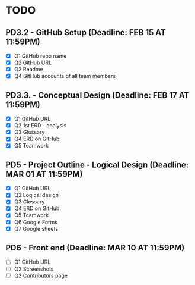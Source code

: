 # TODO

## PD3.2 - GitHub Setup (Deadline: FEB 15 AT 11:59PM)

- [x] Q1 GitHub repo name 
- [x] Q2 GitHub URL
- [x] Q3 Readme
- [x] Q4 GitHub accounts of all team members

## PD3.3. - Conceptual Design (Deadline: FEB 17 AT 11:59PM)

- [x] Q1 GitHub URL
- [x] Q2 1st ERD - analysis
- [x] Q3 Glossary 
- [x] Q4 ERD on GitHub
- [x] Q5 Teamwork

## PD5 - Project Outline - Logical Design (Deadline: MAR 01 AT 11:59PM)

- [x] Q1 GitHub URL
- [x] Q2 Logical design
- [x] Q3 Glossary 
- [x] Q4 ERD on GitHub
- [x] Q5 Teamwork
- [x] Q6 Google Forms
- [x] Q7 Google sheets

## PD6 - Front end (Deadline: MAR 10 AT 11:59PM)

- [ ] Q1 GitHub URL
- [ ] Q2 Screenshots
- [ ] Q3 Contributors page